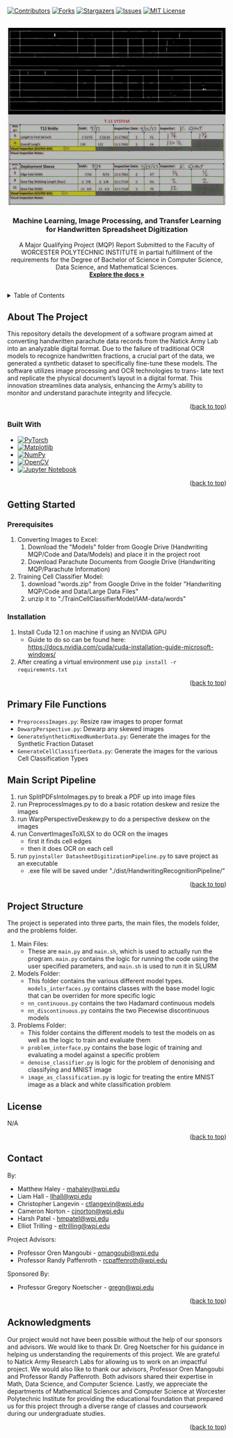 <!-- Improved compatibility of back to top link: See: https://github.com/othneildrew/Best-README-Template/pull/73 -->
<a name="readme-top"></a>
<!--
*** Thanks for checking out the Best-README-Template. If you have a suggestion
*** that would make this better, please fork the repo and create a pull request
*** or simply open an issue with the tag "enhancement".
*** Don't forget to give the project a star!
*** Thanks again! Now go create something AMAZING! :D
-->



<!-- PROJECT SHIELDS -->
<!--
*** I'm using markdown "reference style" links for readability.
*** Reference links are enclosed in brackets [ ] instead of parentheses ( ).
*** See the bottom of this document for the declaration of the reference variables
*** for contributors-url, forks-url, etc. This is an optional, concise syntax you may use.
*** https://www.markdownguide.org/basic-syntax/#reference-style-links
-->
[![Contributors][contributors-shield]][contributors-url]
[![Forks][forks-shield]][forks-url]
[![Stargazers][stars-shield]][stars-url]
[![Issues][issues-shield]][issues-url]
[![MIT License][license-shield]][license-url]


<!-- PROJECT LOGO -->
<br />
<div align="center">
  <a href="https://github.com/Handwriting-MQP/Parachute-Converter">
    <img src="misc/logo.png" alt="Logo"  width="500">
  </a>

<h3 align="center">Machine Learning, Image Processing,
and Transfer Learning for
Handwritten Spreadsheet Digitization</h3>

  <p align="center">
    A Major Qualifying Project (MQP) Report
Submitted to the Faculty of
WORCESTER POLYTECHNIC INSTITUTE
in partial fulfillment of the requirements
for the Degree of Bachelor of Science in
Computer Science,
Data Science,
and Mathematical Sciences.
    <br />
    <a href="https://github.com/Handwriting-MQP/Parachute-Converter"><strong>Explore the docs »</strong></a>
    <br />
    <br />
    <!--<a href="https://github.com/Handwriting-MQP/Parachute-Converter">View Demo</a>
    ·
    <a href="https://github.com/Handwriting-MQP/Parachute-Convertere/issues">Report Bug</a>
    ·
    <a href="https://github.com/Handwriting-MQP/Parachute-Converter/issues">Request Feature</a>!-->
  </p>
</div>



<!-- TABLE OF CONTENTS -->
<details>
  <summary>Table of Contents</summary>
  <ol>
    <li>
      <a href="#about-the-project">About The Project</a>
      <ul>
        <li><a href="#built-with">Built With</a></li>
      </ul>
    </li>
    <li>
      <a href="#getting-started">Getting Started</a>
      <ul>
        <li><a href="#prerequisites">Prerequisites</a></li>
        <li><a href="#installation">Installation</a></li>
      </ul>
    </li>
    <li><a href="#usage">Usage</a></li>
    <li><a href="#project-structure">Project Structure</a></li>
    <li><a href="#license">License</a></li>
    <li><a href="#contact">Contact</a></li>
    <li><a href="#acknowledgments">Acknowledgments</a></li>
  </ol>
</details>



<!-- ABOUT THE PROJECT -->
## About The Project
<!--[![Product Name Screen Shot][product-screenshot]](https://example.com)-->

This repository details the development of a software program aimed at converting handwritten parachute
data records from the Natick Army Lab into an analyzable digital format. Due to the failure of traditional
OCR models to recognize handwritten fractions, a crucial part of the data, we generated a synthetic dataset
to specifically fine-tune these models. The software utilizes image processing and OCR technologies to trans-
late text and replicate the physical document’s layout in a digital format. This innovation streamlines data
analysis, enhancing the Army’s ability to monitor and understand parachute integrity and lifecycle.


<p align="right">(<a href="#readme-top">back to top</a>)</p>



### Built With

* [![PyTorch](https://img.shields.io/badge/PyTorch-%23EE4C2C.svg?style=for-the-badge&logo=PyTorch&logoColor=white)](https://pytorch.org/)
* [![Matplotlib](https://img.shields.io/badge/Matplotlib-%23ffffff.svg?style=for-the-badge&logo=Matplotlib&logoColor=black)](https://matplotlib.org/)
* [![NumPy](https://img.shields.io/badge/numpy-%23013243.svg?style=for-the-badge&logo=numpy&logoColor=white)](https://numpy.org/)
* [![OpenCV](https://img.shields.io/badge/opencv-%23white.svg?style=for-the-badge&logo=opencv&logoColor=white)](https://opencv.org/)
* [![Jupyter Notebook](https://img.shields.io/badge/jupyter-%23FA0F00.svg?style=for-the-badge&logo=jupyter&logoColor=white)](https://jupyter.org/)

<p align="right">(<a href="#readme-top">back to top</a>)</p>



<!-- GETTING STARTED -->
## Getting Started
### Prerequisites
1. Converting Images to Excel:
   1. Download the "Models" folder from Google Drive (Handwriting MQP/Code and Data/Models) and place it in the project root
   2. Download Parachute Documents from Google Drive (Handwriting MQP/Parachute Information)
2. Training Cell Classifier Model:
   1. download "words.zip" from Google Drive in the folder "Handwriting MQP/Code and Data/Large Data Files"
   2. unzip it to "./TrainCellClassifierModel/IAM-data/words"

### Installation
1. Install Cuda 12.1 on machine if using an NVIDIA GPU
   - Guide to do so can be found here: https://docs.nvidia.com/cuda/cuda-installation-guide-microsoft-windows/
2. After creating a virtual environment use ``pip install -r requirements.txt``

<p align="right">(<a href="#readme-top">back to top</a>)</p>



<!-- USAGE EXAMPLES -->
## Primary File Functions

* ``PreprocessImages.py``: Resize raw images to proper format
* ``DewarpPerspective.py``: Dewarp any skewed images
* ``GenerateSyntheticMixedNumberData.py``: Generate the images for the Synthetic Fraction Dataset
* ``GenerateCellClassifieerData.py``: Generate the images for the various Cell Classification Types

## Main Script Pipeline
1. run SplitPDFsIntoImages.py to break a PDF up into image files
2. run PreprocessImages.py to do a basic rotation deskew and resize the images
3. run WarpPerspectiveDeskew.py to do a perspective deskew on the images
4. run ConvertImagesToXLSX to do OCR on the images
    - first it finds cell edges
    - then it does OCR on each cell
5. run ``pyinstaller DatasheetDigitizationPipeline.py`` to save project as an executable
   - .exe file will be saved under "./dist/HandwritingRecognitionPipeline/"

<!--_For more examples, please refer to the [Documentation](https://example.com)_-->

<p align="right">(<a href="#readme-top">back to top</a>)</p>

## Project Structure

The project is seperated into three parts, the main files, the models folder, and the problems folder.

1. Main Files:
   - These are `main.py` and `main.sh`, which is used to actually run the program. `main.py` contains the logic for running the code
   using the user specified parameters, and `main.sh` is used to run it in SLURM
2. Models Folder:
   - This folder contains the various different model types. `models_interfaces.py` contains classes with the base model
   logic that can be overriden for more specific logic
   - `nn_continuous.py` contains the two Hadamard continuous models
   - `nn_discontinuous.py` contains the two Piecewise discontinuous models
3. Problems Folder:
   - This folder contains the different models to test the models on as well as the logic to train and evaluate them
   - `problem_interface.py` contains the base logic of training and evaluating a model against a specific problem
   - `denoise_classifier.py` is logic for the problem of denonising and classifying and MNIST image
   - `image_as_classification.py` is logic for treating the entire MNIST image as a black and white classification problem


<!-- LICENSE -->
## License

N/A

<p align="right">(<a href="#readme-top">back to top</a>)</p>



<!-- CONTACT -->
## Contact

By:
* Matthew Haley - mahaley@wpi.edu
* Liam Hall - llhall@wpi.edu
* Christopher Langevin - ctlangevin@wpi.edu
* Cameron Norton - cjnorton@wpi.edu
* Harsh Patel - hmpatel@wpi.edu
* Elliot Trilling - eltrilling@wpi.edu

Project Advisors:
* Professor Oren Mangoubi - omangoubi@wpi.edu
* Professor Randy Paffenroth - rcpaffenroth@wpi.edu

Sponsored By:
* Professor Gregory Noetscher - gregn@wpi.edu



<p align="right">(<a href="#readme-top">back to top</a>)</p>



<!-- ACKNOWLEDGMENTS -->
## Acknowledgments

Our project would not have been possible without the help of our sponsors and advisors. We would like to thank Dr. Greg Noetscher for his guidance in helping us understanding the requirements of this project. We are grateful to Natick Army Research Labs for allowing us to work on an impactful project. We would also like to thank our advisors, Professor Oren Mangoubi and Professor Randy Paffenroth. Both advisors shared their expertise in Math, Data Science, and Computer Science. Lastly, we appreciate the departments of Mathematical Sciences and Computer Science at Worcester Polytechnic Institute for providing the educational foundation that prepared us for this project through a diverse range of classes and coursework during our undergraduate studies.
<p align="right">(<a href="#readme-top">back to top</a>)</p>



<!-- MARKDOWN LINKS & IMAGES -->
<!-- https://www.markdownguide.org/basic-syntax/#reference-style-links -->
[contributors-shield]: https://img.shields.io/github/contributors/Handwriting-MQP/Parachute-Converter.svg?style=for-the-badge
[contributors-url]: https://github.com/Handwriting-MQP/Parachute-Converter/graphs/contributors
[forks-shield]: https://img.shields.io/github/forks/Handwriting-MQP/Parachute-Converter.svg?style=for-the-badge
[forks-url]: https://github.com/Handwriting-MQP/Parachute-Converter/network/members
[stars-shield]: https://img.shields.io/github/stars/Handwriting-MQP/Parachute-Converter.svg?style=for-the-badge
[stars-url]: https://github.com/Handwriting-MQP/Parachute-Converter/stargazers
[issues-shield]: https://img.shields.io/github/issues/Handwriting-MQP/Parachute-Converter.svg?style=for-the-badge
[issues-url]: https://github.com/Handwriting-MQP/Parachute-Converter/issues
[license-shield]: https://img.shields.io/github/license/Handwriting-MQP/Parachute-Converter.svg?style=for-the-badge
[license-url]: https://github.com/Handwriting-MQP/Parachute-Converter/blob/master/LICENSE.txt
[linkedin-shield]: https://img.shields.io/badge/-LinkedIn-black.svg?style=for-the-badge&logo=linkedin&colorB=555
[linkedin-url]: https://linkedin.com/in/hmpatel1350


